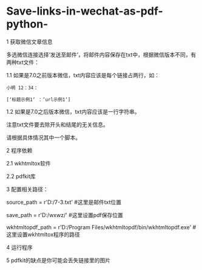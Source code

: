 # Save-links-in-wechat-as-pdf-python-
1 获取微信文章信息

  多选微信连接选择‘发送至邮件’，将邮件内容保存在txt中，根据微信版本不同，有两种txt文件：
  
  1.1 如果是7.0之前版本微信，txt内容应该是每个链接占两行，如：
  
    小明 12：34：
    
    [‘标题示例1‘ ：’url示例1‘]
    
  1.2 如果是7.0之后版本微信，txt内容应该是一行字符串。
  
  注意txt文件要去除开头和结尾的无关信息。
  
  请根据具体情况其中一个脚本。
  
2 程序依赖

  2.1 wkhtmltox软件
  
  2.2 pdfkit库

3 配置相关路径：

  source_path = r'D:/7-3.txt'    #这里是邮件txt位置
  
  save_path = r'D:/wxwz/'  #这里设置pdf保存位置
  
  wkhtmltopdf_path = r'D:/Program Files/wkhtmltopdf/bin/wkhtmltopdf.exe'   #这里设置wkhtmltox程序的路径
  
  
4 运行程序
  
5 pdfkit的缺点是你可能会丢失链接里的图片
